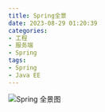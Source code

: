 ```yaml
---
title: Spring全景
date: 2023-08-29 01:20:39
categories: 
- 工程
- 服务端
- Spring
tags:
- Spring
- Java EE
---
```



![Spring 全景图](https://github.com/3546514206/ImageHost.Github.IO/blob/main/%E5%B7%A5%E7%A8%8B/%E6%9C%8D%E5%8A%A1%E7%AB%AF/Spring/Spring%E5%85%A8%E6%99%AF/Spring%E5%85%A8%E6%99%AF.png?raw=true)